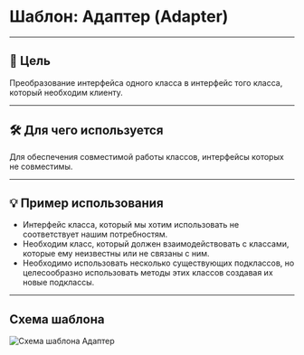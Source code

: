 # Шаблон: Адаптер (Adapter)

---

## 🎯 Цель

Преобразование интерфейса одного класса в интерфейс того класса, который необходим клиенту.

---

## 🛠️ Для чего используется

Для обеспечения совместимой работы классов, интерфейсы которых не совместимы.

---

## 💡 Пример использования

- Интерфейс класса, который мы хотим использовать не соответствует нашим потребностям.
- Необходим класс, который должен взаимодействовать с классами, которые ему неизвестны или не связаны с ним.
- Необходимо использовать несколько существующих подклассов, но целесообразно использовать методы этих классов создавая их новые подклассы.

---

## Схема шаблона

![Схема шаблона Адаптер](static/adapter.png)
